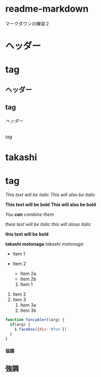 # readme-markdown
マークダウンの練習２
# ヘッダー <h1> tag
## ヘッダー <h2> tag
###### ヘッダー<h6> tag
# takashi <h1> tag
*This text will be italic*
_This will also be italic_

**This text will be bold**
__This will also be bold__

_You **can** combine them_

*theis text will be italic*
_this will aloso italic_

**this text will be bold**

**takashi motonaga**
*takashi motonaga*


* Item 1
* Item 2
  * Item 2a
  * Item 2b
  
  1. Item 1
1. Item 2
1. Item 3
   1. Item 3a
   1. Item 3b

```javascript
function fancyAlert(arg) {
  if(arg) {
    $.facebox({div:'#foo'})
  }
}
```
#### 協調 #### 

## 強調 ##
